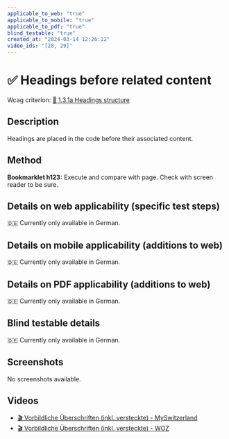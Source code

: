 ```yaml
---
applicable_to_web: "true"
applicable_to_mobile: "true"
applicable_to_pdf: "true"
blind_testable: "true"
created_at: "2024-03-14 12:26:12"
video_ids: "[28, 29]"
---
```


# ✅ Headings before related content

Wcag criterion: [📜 1.3.1a Headings structure](..)

## Description

Headings are placed in the code before their associated content.

## Method

**Bookmarklet h123:** Execute and compare with page. Check with screen reader to be sure.

## Details on web applicability (specific test steps)

🇩🇪 Currently only available in German.

## Details on mobile applicability (additions to web)

🇩🇪 Currently only available in German.

## Details on PDF applicability (additions to web)

🇩🇪 Currently only available in German.

## Blind testable details

🇩🇪 Currently only available in German.

## Screenshots

No screenshots available.

## Videos

- [🎬 Vorbildliche Überschriften (inkl. versteckte) - MySwitzerland](/en/videos/vorbildliche-uberschriften-inkl-versteckte-myswitzerland)
- [🎬 Vorbildliche Überschriften (inkl. versteckte) - WOZ](/en/videos/vorbildliche-uberschriften-inkl-versteckte-woz)
